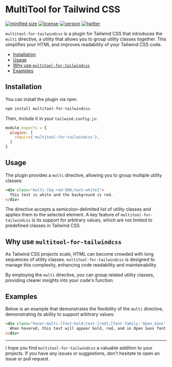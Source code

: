 <h1>MultiTool for Tailwind CSS</h1>

[![minified size](https://img.shields.io/bundlephobia/min/multitool-for-tailwindcss)](https://bundlephobia.com/package/multitool-for-tailwindcss)
[![license](https://img.shields.io/github/license/brandonmcconnell/multitool-for-tailwindcss?label=license)](https://github.com/brandonmcconnell/multitool-for-tailwindcss/blob/main/LICENSE.txt)
[![version](https://img.shields.io/npm/v/multitool-for-tailwindcss)](https://www.npmjs.com/package/multitool-for-tailwindcss)
[![twitter](https://img.shields.io/twitter/follow/branmcconnell)](https://twitter.com/branmcconnell)

`multitool-for-tailwindcss` is a plugin for Tailwind CSS that introduces the `multi` directive, a utility that allows you to group utility classes together. This simplifies your HTML and improves readability of your Tailwind CSS code.

- [Installation](#installation)
- [Usage](#usage)
- [Why use `multitool-for-tailwindcss`](#why-use-multitool-for-tailwindcss)
- [Examples](#examples)

## Installation

You can install the plugin via npm:

```bash
npm install multitool-for-tailwindcss
```

Then, include it in your `tailwind.config.js`:

```js
module.exports = {
  plugins: [
    require('multitool-for-tailwindcss'),
  ]
}
```

## Usage

The plugin provides a `multi` directive, allowing you to group multiple utility classes:

```html
<div class="multi-[bg-red-500;text-white]">
  This text is white and the background is red.
</div>
```

The directive accepts a semicolon-delimited list of utility classes and applies them to the selected element. A key feature of `multitool-for-tailwindcss` is its support for arbitrary values, which are not limited to predefined classes in Tailwind CSS.

## Why use `multitool-for-tailwindcss`

As Tailwind CSS projects scale, HTML can become crowded with long sequences of utility classes. `multitool-for-tailwindcss` is designed to manage this complexity, enhancing code readability and maintainability. 

By employing the `multi` directive, you can group related utility classes, providing clearer insights into your code's function.

## Examples

Below is an example that demonstrates the flexibility of the `multi` directive, demonstrating its ability to support arbitrary values:

```html
<div class="hover:multi-[font-bold;text-[red];[font-family:'Open_Sans',sans-serif]]">
  When hovered, this text will appear bold, red, and in Open Sans font.
</div>
```

---

I hope you find `multitool-for-tailwindcss` a valuable addition to your projects. If you have any issues or suggestions, don't hesitate to open an issue or pull request.
